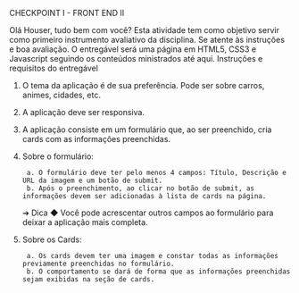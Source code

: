 CHECKPOINT I - FRONT END II

Olá Houser, tudo bem com você? 
Esta atividade tem como objetivo servir como primeiro instrumento avaliativo da disciplina. Se atente às instruções e boa avaliação. O entregável será uma página em HTML5, CSS3 e Javascript seguindo os conteúdos ministrados até aqui.
Instruções e requisitos do entregável
1. O tema da aplicação é de sua preferência. Pode ser sobre carros, animes, cidades, etc.
2. A aplicação deve ser responsiva.
3. A aplicação consiste em um formulário que, ao ser preenchido, cria cards com as informações preenchidas.
4. Sobre o formulário: 

        a. O formulário deve ter pelo menos 4 campos: Título, Descrição e URL da imagem e um botão de submit.
        b. Após o preenchimento, ao clicar no botão de submit, as informações devem ser adicionadas à lista de cards na página.
      
      ➔ Dica ◆ Você pode acrescentar outros campos ao formulário para deixar a aplicação mais completa.




5. Sobre os Cards:

        a. Os cards devem ter uma imagem e constar todas as informações previamente preenchidas no formulário. 
        b. O comportamento se dará de forma que as informações preenchidas sejam exibidas na seção de cards.
